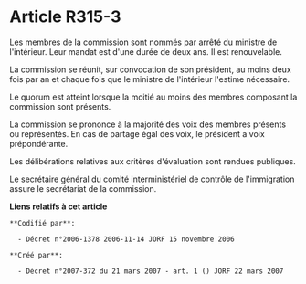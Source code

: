 # Article R315-3

Les membres de la commission sont nommés par arrêté du ministre de l'intérieur. Leur mandat est d'une durée de deux ans. Il
est renouvelable.

La commission se réunit, sur convocation de son président, au moins deux fois par an et chaque fois que le ministre de
l'intérieur l'estime nécessaire.

Le quorum est atteint lorsque la moitié au moins des membres composant la commission sont présents.

La commission se prononce à la majorité des voix des membres présents ou représentés. En cas de partage égal des voix, le
président a voix prépondérante.

Les délibérations relatives aux critères d'évaluation sont rendues publiques.

Le secrétaire général du comité interministériel de contrôle de l'immigration assure le secrétariat de la commission.

**Liens relatifs à cet article**

	**Codifié par**:

	  - Décret n°2006-1378 2006-11-14 JORF 15 novembre 2006

	**Créé par**:

	  - Décret n°2007-372 du 21 mars 2007 - art. 1 () JORF 22 mars 2007
